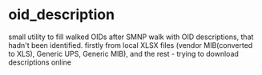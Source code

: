 # oid_description
small utility to fill walked OIDs after SMNP walk with OID descriptions, that hadn't been identified.
firstly from local XLSX files (vendor MIB(converted to XLS), Generic  UPS, Generic MIB), and the rest - trying to download descriptions online
